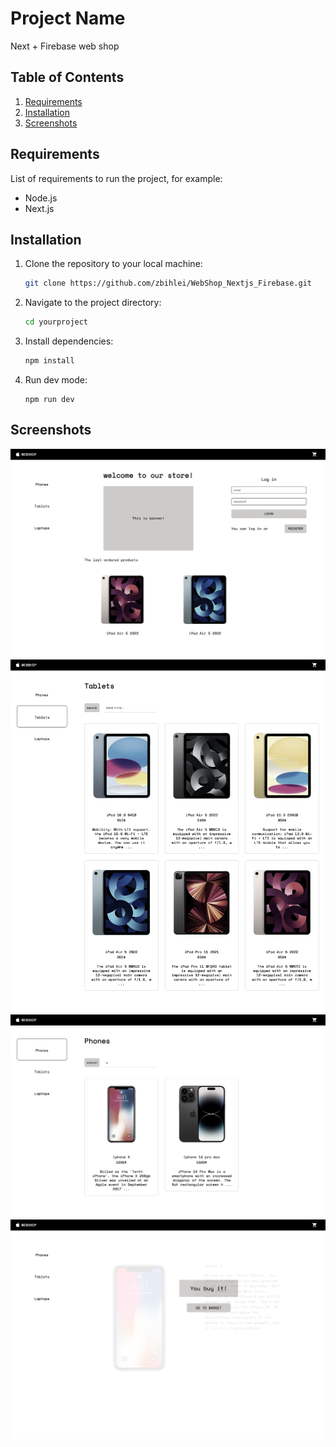 # Project Name

Next + Firebase web shop

## Table of Contents

1. [Requirements](#requirements)
2. [Installation](#installation)
3. [Screenshots](#screenshots)


## Requirements

List of requirements to run the project, for example:
- Node.js
- Next.js

## Installation

1. Clone the repository to your local machine:

    ```bash
    git clone https://github.com/zbihlei/WebShop_Nextjs_Firebase.git
    ```

2. Navigate to the project directory:

    ```bash
    cd yourproject
    ```

3. Install dependencies:

    ```bash
    npm install
    ```

4. Run dev mode:

    ```
    npm run dev
    ```


## Screenshots

![Screenshot 1](screen1.jpeg)
![Screenshot 2](screen2.jpeg)
![Screenshot 3](screen3.jpeg)
![Screenshot 4](screen4.jpeg)

